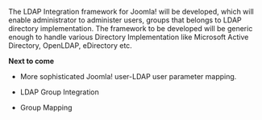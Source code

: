 The LDAP Integration framework for Joomla! will be developed, which will enable administrator to administer users, groups  that belongs to LDAP directory implementation.
The framework to be developed will be generic enough to handle various Directory Implementation like Microsoft Active Directory, OpenLDAP, eDirectory etc.

**Next to come**

  * More sophisticated Joomla! user-LDAP user parameter mapping.

  * LDAP Group Integration

  * Group Mapping